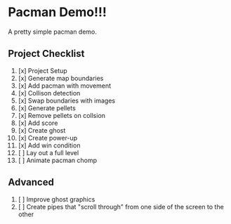# Pacman Demo!!!

A pretty simple pacman demo.

## Project Checklist

1.  [x] Project Setup
2.  [x] Generate map boundaries
3.  [x] Add pacman with movement
4.  [x] Collison detection
5.  [x] Swap boundaries with images
6.  [x] Generate pellets
7.  [x] Remove pellets on collsion
8.  [x] Add score
9.  [x] Create ghost
10. [x] Create power-up
11. [x] Add win condition
12. [ ] Lay out a full level
13. [ ] Animate pacman chomp

## Advanced

1. [ ] Improve ghost graphics
2. [ ] Create pipes that "scroll through" from one side of the screen to the other

